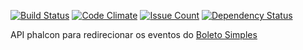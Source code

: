 [![Build Status](https://snap-ci.com/hebermattos/bs-webhook/branch/master/build_image)](https://snap-ci.com/hebermattos/bs-webhook/branch/master)
[![Code Climate](https://codeclimate.com/github/hebermattos/bs-webhook/badges/gpa.svg)](https://codeclimate.com/github/hebermattos/bs-webhook)
[![Issue Count](https://codeclimate.com/github/hebermattos/bs-webhook/badges/issue_count.svg)](https://codeclimate.com/github/hebermattos/bs-webhook)
[![Dependency Status](https://gemnasium.com/badges/github.com/hebermattos/bs-webhook.svg)](https://gemnasium.com/github.com/hebermattos/bs-webhook)

API phalcon para redirecionar os eventos do [Boleto Simples](https://boletosimples.com.br) 